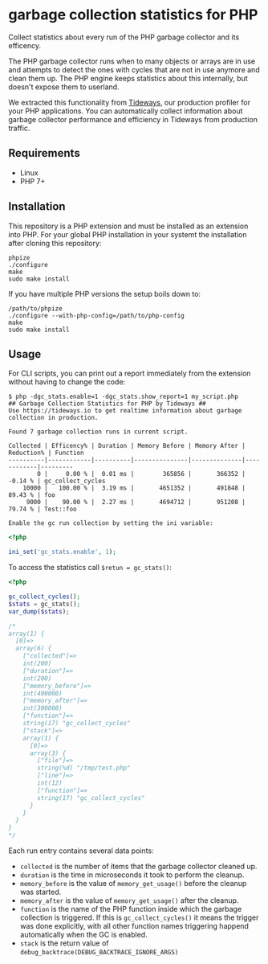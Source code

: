 # garbage collection statistics for PHP

Collect statistics about every run of the PHP garbage collector and its efficency.

The PHP garbage collector runs when to many objects or arrays are in use and
attempts to detect the ones with cycles that are not in use anymore and clean
them up. The PHP engine keeps statistics about this internally, but doesn't
expose them to userland.

We extracted this functionality from
[Tideways](https://app.tideways.io/register), our production profiler for your
PHP applications. You can automatically collect information about garbage
collector performance and efficiency in Tideways from production traffic.

## Requirements

- Linux
- PHP 7+

## Installation

This repository is a PHP extension and must be installed as an extension into PHP.
For your global PHP installation in your systemt the installation after cloning this repository:

    phpize
    ./configure
    make
    sudo make install

If you have multiple PHP versions the setup boils down to:

    /path/to/phpize
    ./configure --with-php-config=/path/to/php-config
    make
    sudo make install

## Usage

For CLI scripts, you can print out a report immediately from the extension without having to change the code:

    $ php -dgc_stats.enable=1 -dgc_stats.show_report=1 my_script.php
    ## Garbage Collection Statistics for PHP by Tideways ##
    Use https://tideways.io to get realtime information about garbage collection in production.

    Found 7 garbage collection runs in current script.

    Collected | Efficency% | Duration | Memory Before | Memory After | Reduction% | Function
    ----------|------------|----------|---------------|--------------|------------|---------
            0 |     0.00 % |  0.01 ms |        365856 |       366352 |    -0.14 % | gc_collect_cycles
        10000 |   100.00 % |  3.19 ms |       4651352 |       491848 |    89.43 % | foo
         9000 |    90.00 % |  2.27 ms |       4694712 |       951208 |    79.74 % | Test::foo

    Enable the gc run collection by setting the ini variable:

```php
<?php

ini_set('gc_stats.enable', 1);
```

To access the statistics call `$retun = gc_stats()`:

```php
<?php

gc_collect_cycles();
$stats = gc_stats();
var_dump($stats);

/*
array(1) {
  [0]=>
  array(6) {
    ["collected"]=>
    int(200)
    ["duration"]=>
    int(200)
    ["memory_before"]=>
    int(400000)
    ["memory_after"]=>
    int(300000)
    ["function"]=>
    string(17) "gc_collect_cycles"
    ["stack"]=>
    array(1) {
      [0]=>
      array(3) {
        ["file"]=>
        string(%d) "/tmp/test.php"
        ["line"]=>
        int(12)
        ["function"]=>
        string(17) "gc_collect_cycles"
      }
    }
  }
}
*/
```

Each run entry contains several data points:

- `collected` is the number of items that the garbage collector cleaned up.
- `duration` is the time in microseconds it took to perform the cleanup.
- `memory_before` is the value of `memory_get_usage()` before the cleanup was started.
- `memory_after` is the value of `memory_get_usage()` after the cleanup.
- `function` is the name of the PHP function inside which the garbage
  collection is triggered. If this is `gc_collect_cycles()` it means the
  trigger was done explicitly, with all other function names triggering happend
  automatically when the GC is enabled.
- `stack` is the return value of `debug_backtrace(DEBUG_BACKTRACE_IGNORE_ARGS)`
